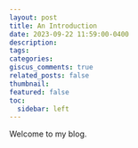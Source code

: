 ```yaml
---
layout: post
title: An Introduction
date: 2023-09-22 11:59:00-0400
description:
tags:
categories:
giscus_comments: true
related_posts: false
thumbnail:
featured: false
toc:
  sidebar: left
---
```


Welcome to my blog.
